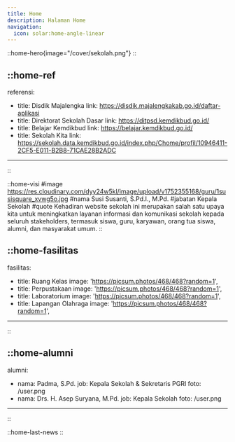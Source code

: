```yaml
---
title: Home
description: Halaman Home
navigation:
  icon: solar:home-angle-linear
---
```


::home-hero{image="/cover/sekolah.png"}
::

::home-ref
---
referensi:
  - title: Disdik Majalengka
    link: https://disdik.majalengkakab.go.id/daftar-aplikasi
  - title: Direktorat Sekolah Dasar
    link: https://ditpsd.kemdikbud.go.id/
  - title: Belajar Kemdikbud
    link: https://belajar.kemdikbud.go.id/
  - title: Sekolah Kita
    link: https://sekolah.data.kemdikbud.go.id/index.php/Chome/profil/10946411-2CF5-E011-B2B8-71CAE28B2ADC
---
::

::home-visi
#image
https://res.cloudinary.com/dyy24w5kl/image/upload/v1752355168/guru/1susisquare_xvwg5o.jpg
#nama
Susi Susanti, S.Pd.I., M.Pd.
#jabatan
Kepala Sekolah
#quote
Kehadiran website sekolah ini merupakan salah satu upaya kita untuk meningkatkan layanan informasi dan komunikasi sekolah kepada seluruh stakeholders, termasuk siswa, guru, karyawan, orang tua siswa, alumni, dan masyarakat umum.
::

::home-fasilitas
---
fasilitas:
  - title: Ruang Kelas
    image: 'https://picsum.photos/468/468?random=1',
  - title: Perpustakaan
    image: 'https://picsum.photos/468/468?random=1',
  - title: Laboratorium
    image: 'https://picsum.photos/468/468?random=1',
  - title: Lapangan Olahraga
    image: 'https://picsum.photos/468/468?random=1',
---
::

::home-alumni
---
alumni:
  - nama: Padma, S.Pd.
    job: Kepala Sekolah & Sekretaris PGRI
    foto: /user.png
  - nama: Drs. H. Asep Suryana, M.Pd.
    job: Kepala Sekolah
    foto: /user.png
---
::

::home-last-news
::
